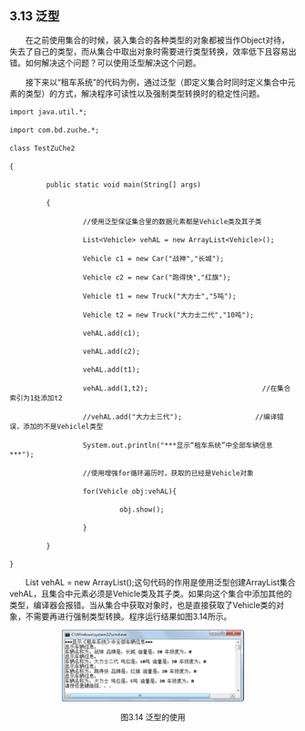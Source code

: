 ## 3.13  泛型

 

&emsp;&emsp;在之前使用集合的时候，装入集合的各种类型的对象都被当作Object对待，失去了自己的类型，而从集合中取出对象时需要进行类型转换，效率低下且容易出错。如何解决这个问题？可以使用泛型解决这个问题。

&emsp;&emsp;接下来以“租车系统”的代码为例，通过泛型（即定义集合时同时定义集合中元素的类型）的方式，解决程序可读性以及强制类型转换时的稳定性问题。


```
import java.util.*;

import com.bd.zuche.*;

class TestZuChe2 

{

​         public static void main(String[] args) 

​         {

​                  //使用泛型保证集合里的数据元素都是Vehicle类及其子类

​                  List<Vehicle> vehAL = new ArrayList<Vehicle>();

​                  Vehicle c1 = new Car("战神","长城");

​                  Vehicle c2 = new Car("跑得快","红旗");

​                  Vehicle t1 = new Truck("大力士","5吨");

​                  Vehicle t2 = new Truck("大力士二代","10吨");

​                  vehAL.add(c1);

​                  vehAL.add(c2);

​                  vehAL.add(t1);

​                  vehAL.add(1,t2);                            //在集合索引为1处添加t2

​                  //vehAL.add("大力士三代");                  //编译错误，添加的不是Vehiclel类型

​                  System.out.println("***显示“租车系统”中全部车辆信息***");

​                  //使用增强for循环遍历时，获取的已经是Vehicle对象

​                  for(Vehicle obj:vehAL){

​                           obj.show();

​                  }

​         }

}
```


&emsp;&emsp;List<Vehicle> vehAL = new ArrayList<Vehicle>();这句代码的作用是使用泛型创建ArrayList集合vehAL，且集合中元素必须是Vehicle类及其子类。如果向这个集合中添加其他的类型，编译器会报错。当从集合中获取对象时，也是直接获取了Vehicle类的对象，不需要再进行强制类型转换。程序运行结果如图3.14所示。




<p align="center"><img src="../../img/d3z/tu3.14.png" /></p>  
<p align="center">图3.14  泛型的使用</p>  







